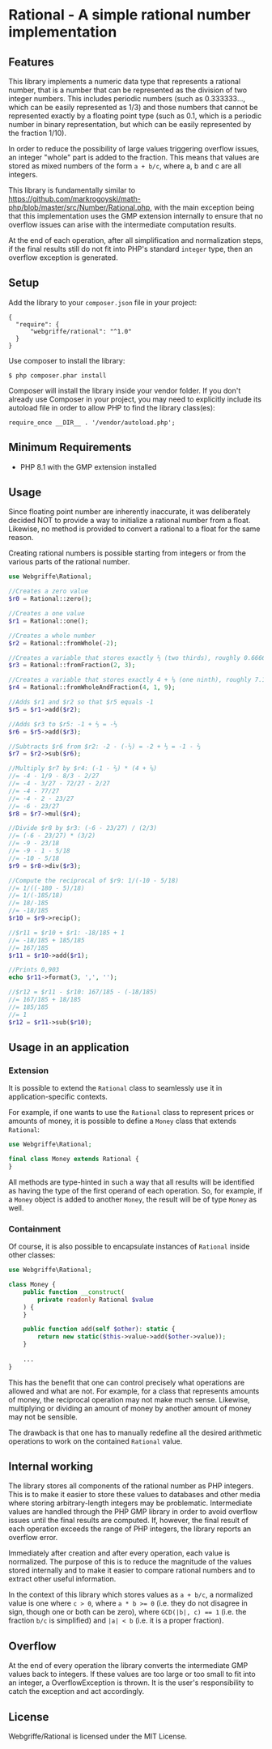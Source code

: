# Rational - A simple rational number implementation

## Features
This library implements a numeric data type that represents a rational number, that is a number that can be represented as the division of two integer numbers. This includes periodic numbers (such as 0.333333..., which can be easily represented as 1/3) and those numbers that cannot be represented exactly by a floating point type (such as 0.1, which is a periodic number in binary representation, but which can be easily represented by the fraction 1/10).

In order to reduce the possibility of large values triggering overflow issues, an integer "whole" part is added to the fraction. This means that values are stored as mixed numbers of the form `a + b/c`, where a, b and c are all integers.

This library is fundamentally similar to https://github.com/markrogoyski/math-php/blob/master/src/Number/Rational.php, with the main exception being that this implementation uses the GMP extension internally to ensure that no overflow issues can arise with the intermediate computation results.

At the end of each operation, after all simplification and normalization steps, if the final results still do not fit into PHP's standard `integer` type, then an overflow exception is generated.

## Setup
Add the library to your `composer.json` file in your project:
```
{
  "require": {
      "webgriffe/rational": "^1.0"
  }
}
```

Use composer to install the library:

```
$ php composer.phar install
```

Composer will install the library inside your vendor folder. If you don't already use Composer in your project, you may need to explicitly include its autoload file in order to allow PHP to find the library class(es):

```
require_once __DIR__ . '/vendor/autoload.php';
```

## Minimum Requirements
* PHP 8.1 with the GMP extension installed

## Usage
Since floating point number are inherently inaccurate, it was deliberately decided NOT to provide a way to initialize a rational number from a float. Likewise, no method is provided to convert a rational to a float for the same reason.

Creating rational numbers is possible starting from integers or from the various parts of the rational number.
```php
use Webgriffe\Rational;

//Creates a zero value
$r0 = Rational::zero();

//Creates a one value
$r1 = Rational::one();

//Creates a whole number
$r2 = Rational::fromWhole(-2);

//Creates a variable that stores exactly ⅔ (two thirds), roughly 0.666666...
$r3 = Rational::fromFraction(2, 3);

//Creates a variable that stores exactly 4 + ⅑ (one ninth), roughly 7.111111...
$r4 = Rational::fromWholeAndFraction(4, 1, 9);

//Adds $r1 and $r2 so that $r5 equals -1
$r5 = $r1->add($r2);

//Adds $r3 to $r5: -1 + ⅔ = -⅓
$r6 = $r5->add($r3);

//Subtracts $r6 from $r2: -2 - (-⅓) = -2 + ⅓ = -1 - ⅔
$r7 = $r2->sub($r6);

//Multiply $r7 by $r4: (-1 - ⅔) * (4 + ⅑)
//= -4 - 1/9 - 8/3 - 2/27
//= -4 - 3/27 - 72/27 - 2/27
//= -4 - 77/27
//= -4 - 2 - 23/27
//= -6 - 23/27
$r8 = $r7->mul($r4);

//Divide $r8 by $r3: (-6 - 23/27) / (2/3)
//= (-6 - 23/27) * (3/2)
//= -9 - 23/18
//= -9 - 1 - 5/18
//= -10 - 5/18
$r9 = $r8->div($r3);

//Compute the reciprocal of $r9: 1/(-10 - 5/18)
//= 1/((-180 - 5)/18)
//= 1/(-185/18)
//= 18/-185
//= -18/185
$r10 = $r9->recip();

//$r11 = $r10 + $r1: -18/185 + 1
//= -18/185 + 185/185
//= 167/185
$r11 = $r10->add($r1);

//Prints 0,903
echo $r11->format(3, ',', '');

//$r12 = $r11 - $r10: 167/185 - (-18/185)
//= 167/185 + 18/185
//= 185/185
//= 1
$r12 = $r11->sub($r10);
```

## Usage in an application
### Extension

It is possible to extend the `Rational` class to seamlessly use it in application-specific contexts.

For example, if one wants to use the `Rational` class to represent prices or amounts of money, it is possible to define a `Money` class that extends `Rational`:

```php
use Webgriffe\Rational;

final class Money extends Rational {
}
```

All methods are type-hinted in such a way that all results will be identified as having the type of the first operand of each operation. So, for example, if a `Money` object is added to another `Money`, the result will be of type `Money` as well.

### Containment

Of course, it is also possible to encapsulate instances of `Rational` inside other classes:

```php
use Webgriffe\Rational;

class Money {
    public function __construct(
        private readonly Rational $value
    ) {
    }

    public function add(self $other): static {
        return new static($this->value->add($other->value));
    }
    
    ...
}
```

This has the benefit that one can control precisely what operations are allowed and what are not. For example, for a class that represents amounts of money, the reciprocal operation may not make much sense. Likewise, multiplying or dividing an amount of money by another amount of money may not be sensible.

The drawback is that one has to manually redefine all the desired arithmetic operations to work on the contained `Rational` value.

## Internal working
The library stores all components of the rational number as PHP integers. This is to make it easier to store these values to databases and other media where storing arbitrary-length integers may be problematic.
Intermediate values are handled through the PHP GMP library in order to avoid overflow issues until the final results are computed. If, however, the final result of each operation exceeds the range of PHP integers, the library reports an overflow error.

Immediately after creation and after every operation, each value is normalized. The purpose of this is to reduce the magnitude of the values stored internally and to make it easier to compare rational numbers and to extract other useful information.

In the context of this library which stores values as `a + b/c`, a normalized value is one where `c > 0`, where `a * b >= 0` (i.e. they do not disagree in sign, though one or both can be zero), where `GCD(|b|, c) == 1` (i.e. the fraction `b/c` is simplified) and `|a| < b` (i.e. it is a proper fraction).

## Overflow
At the end of every operation the library converts the intermediate GMP values back to integers. If these values are too large or too small to fit into an integer, a OverflowException is thrown. It is the user's responsibility to catch the exception and act accordingly.

## License
Webgriffe/Rational is licensed under the MIT License.
